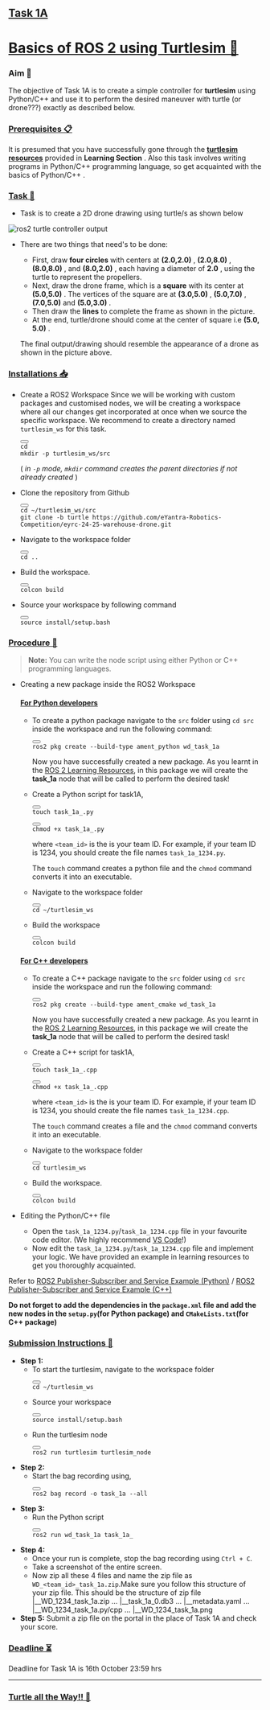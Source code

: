 ## [Task 1A](https://portal.e-yantra.org/themeBook/wd/Task_1/task_1a.html#task-1a)

# [Basics of ROS 2 using Turtlesim 🐇](https://portal.e-yantra.org/themeBook/wd/Task_1/task_1a.html#basics-of-ros-2-using-turtlesim-)

### Aim 🎯

The objective of Task 1A is to create a simple controller for **turtlesim** using Python/C++ and use it to perform the desired maneuver with turtle (or drone???) exactly as described below.

### [Prerequisites 📋](https://portal.e-yantra.org/themeBook/wd/Task_1/task_1a.html#prerequisites-)

It is presumed that you have successfully gone through the [**turtlesim resources**](https://portal.e-yantra.org/themeBook/wd/Learnings/ROS/turtlesim_tutorials.html) provided in  **Learning Section** . Also this task involves writing programs in Python/C++ programming language, so get acquainted with the basics of Python/C++ .

### [Task 📝](https://portal.e-yantra.org/themeBook/wd/Task_1/task_1a.html#task-)

* Task is to create a 2D drone drawing using turtle/s as shown below

![ros2 turtle controller output](https://portal.e-yantra.org/themeBook/wd/Task_1/images/task1A_Final.png)

* There are two things that need's to be done:

  * First, draw **four circles** with centers at  **(2.0,2.0)** ,  **(2.0,8.0)** ,  **(8.0,8.0)** , and  **(8.0,2.0)** , each having a diameter of  **2.0** , using the turtle to represent the propellers.
  * Next, draw the drone frame, which is a **square** with its center at  **(5.0,5.0)** . The vertices of the square are at  **(3.0,5.0)** ,  **(5.0,7.0)** , **(7.0,5.0)** and  **(5.0,3.0)** .
  * Then draw the **lines** to complete the frame as shown in the picture.
  * At the end, turtle/drone should come at the center of square i.e  **(5.0, 5.0)** .

  The final output/drawing should resemble the appearance of a drone as shown in the picture above.

### [Installations 📥](https://portal.e-yantra.org/themeBook/wd/Task_1/task_1a.html#installations-)

* Create a ROS2 Workspace
  Since we will be working with custom packages and customised nodes, we will be creating a workspace where all our changes get incorporated at once when we source the specific workspace. We recommend to create a directory named `turtlesim_ws` for this task.

  <pre><div class="buttons"><button class="fa fa-copy clip-button" title="Copy to clipboard" aria-label="Copy to clipboard"><i class="tooltiptext"></i></button></div><code class="hljs">cd
  mkdir -p turtlesim_ws/src 
  </code></pre>

  ( *in `-p` mode, `mkdir` command creates the parent directories if not already created* )
* Clone the repository from Github

  <pre><div class="buttons"><button class="fa fa-copy clip-button" title="Copy to clipboard" aria-label="Copy to clipboard"><i class="tooltiptext"></i></button></div><code class="hljs">cd ~/turtlesim_ws/src 
  git clone -b turtle https://github.com/eYantra-Robotics-Competition/eyrc-24-25-warehouse-drone.git 
  </code></pre>
* Navigate to the workspace folder

  <pre><div class="buttons"><button class="fa fa-copy clip-button" title="Copy to clipboard" aria-label="Copy to clipboard"><i class="tooltiptext"></i></button></div><code class="hljs">cd ..
  </code></pre>
* Build the workspace.

  <pre><div class="buttons"><button class="fa fa-copy clip-button" title="Copy to clipboard" aria-label="Copy to clipboard"><i class="tooltiptext"></i></button></div><code class="hljs">colcon build 
  </code></pre>
* Source your workspace by following command

  <pre><div class="buttons"><button class="fa fa-copy clip-button" title="Copy to clipboard" aria-label="Copy to clipboard"><i class="tooltiptext"></i></button></div><code class="hljs">source install/setup.bash
  </code></pre>

### [Procedure 📑](https://portal.e-yantra.org/themeBook/wd/Task_1/task_1a.html#procedure-)

> **Note:** You can write the node script using either Python or C++ programming languages.

* Creating a new package inside the ROS2 Workspace

  #### [For Python developers](https://portal.e-yantra.org/themeBook/wd/Task_1/task_1a.html#for-python-developers)


  * To create a python package navigate to the `src` folder using `cd src` inside the workspace and run the following command:

    <pre><div class="buttons"><button class="fa fa-copy clip-button" title="Copy to clipboard" aria-label="Copy to clipboard"><i class="tooltiptext"></i></button></div><code class="language-bash hljs">ros2 pkg create --build-type ament_python wd_task_1a
    </code></pre>

    Now you have successfully created a new package. As you learnt in the [ROS 2 Learning Resources](https://docs.ros.org/en/humble/Tutorials/Beginner-Client-Libraries/Creating-Your-First-ROS2-Package.html), in this package we will create the **task_1a** node that will be called to perform the desired task!
  * Create a Python script for task1A,

    <pre><div class="buttons"><button class="fa fa-copy clip-button" title="Copy to clipboard" aria-label="Copy to clipboard"><i class="tooltiptext"></i></button></div><code class="language-bash hljs">touch task_1a_<team_id>.py
    </code></pre>

    <pre><div class="buttons"><button class="fa fa-copy clip-button" title="Copy to clipboard" aria-label="Copy to clipboard"><i class="tooltiptext"></i></button></div><code class="language-bash hljs">chmod +x task_1a_<team_id>.py
    </code></pre>

    where `<team_id>` is the is your team ID. For example, if your team ID is 1234, you should create the file names `task_1a_1234.py`.

    The `touch` command creates a python file and the `chmod` command converts it into an executable.
  * Navigate to the workspace folder

    <pre><div class="buttons"><button class="fa fa-copy clip-button" title="Copy to clipboard" aria-label="Copy to clipboard"><i class="tooltiptext"></i></button></div><code class="hljs">cd ~/turtlesim_ws
    </code></pre>
  * Build the workspace

    <pre><div class="buttons"><button class="fa fa-copy clip-button" title="Copy to clipboard" aria-label="Copy to clipboard"><i class="tooltiptext"></i></button></div><code class="hljs">colcon build 
    </code></pre>

  #### [For C++ developers](https://portal.e-yantra.org/themeBook/wd/Task_1/task_1a.html#for-c-developers)

  * To create a C++ package navigate to the `src` folder using `cd src` inside the workspace and run the following command:

    <pre><div class="buttons"><button class="fa fa-copy clip-button" title="Copy to clipboard" aria-label="Copy to clipboard"><i class="tooltiptext"></i></button></div><code class="hljs">ros2 pkg create --build-type ament_cmake wd_task_1a
    </code></pre>

    Now you have successfully created a new package. As you learnt in the [ROS 2 Learning Resources](https://docs.ros.org/en/humble/Tutorials/Beginner-Client-Libraries/Creating-Your-First-ROS2-Package.html), in this package we will create the **task_1a** node that will be called to perform the desired task!
  * Create a C++ script for task1A,

    <pre><div class="buttons"><button class="fa fa-copy clip-button" title="Copy to clipboard" aria-label="Copy to clipboard"><i class="tooltiptext"></i></button></div><code class="hljs">touch task_1a_<team_id>.cpp
    </code></pre>

    <pre><div class="buttons"><button class="fa fa-copy clip-button" title="Copy to clipboard" aria-label="Copy to clipboard"><i class="tooltiptext"></i></button></div><code class="hljs">chmod +x task_1a_<team_id>.cpp
    </code></pre>

    where `<team_id>` is the is your team ID. For example, if your team ID is 1234, you should create the file names `task_1a_1234.cpp`.

    The `touch` command creates a file and the `chmod` command converts it into an executable.
  * Navigate to the workspace folder

    <pre><div class="buttons"><button class="fa fa-copy clip-button" title="Copy to clipboard" aria-label="Copy to clipboard"><i class="tooltiptext"></i></button></div><code class="hljs">cd turtlesim_ws
    </code></pre>
  * Build the workspace.

    <pre><div class="buttons"><button class="fa fa-copy clip-button" title="Copy to clipboard" aria-label="Copy to clipboard"><i class="tooltiptext"></i></button></div><code class="hljs">colcon build 
    </code></pre>
* Editing the Python/C++ file

  * Open the `task_1a_1234.py`/`task_1a_1234.cpp` file in your favourite code editor. (We highly recommend [VS Code](https://code.visualstudio.com/docs/setup/linux)!)
  * Now edit the `task_1a_1234.py`/`task_1a_1234.cpp` file and implement your logic. We have provided an example in learning resources to get you thoroughly acquainted.

Refer to [ROS2 Publisher-Subscriber and Service Example (Python)](https://docs.ros.org/en/humble/Tutorials/Beginner-Client-Libraries/Writing-A-Simple-Py-Publisher-And-Subscriber.html#writing-a-simple-publisher-and-subscriber-python) / [ROS2 Publisher-Subscriber and Service Example (C++)](https://docs.ros.org/en/humble/Tutorials/Beginner-Client-Libraries/Writing-A-Simple-Cpp-Publisher-And-Subscriber.html)

**Do not forget to add the dependencies in the `package.xml` file and add the new nodes in the `setup.py`(for Python package) and `CMakeLists.txt`(for C++ package)**

### [Submission Instructions 💯](https://portal.e-yantra.org/themeBook/wd/Task_1/task_1a.html#submission-instructions-)

* **Step 1:**
  * To start the turtlesim, navigate to the workspace folder
    <pre><div class="buttons"><button class="fa fa-copy clip-button" title="Copy to clipboard" aria-label="Copy to clipboard"><i class="tooltiptext"></i></button></div><code class="hljs">cd ~/turtlesim_ws
    </code></pre>
  * Source your workspace
    <pre><div class="buttons"><button class="fa fa-copy clip-button" title="Copy to clipboard" aria-label="Copy to clipboard"><i class="tooltiptext"></i></button></div><code class="hljs">source install/setup.bash
    </code></pre>
  * Run the turtlesim node
    <pre><div class="buttons"><button class="fa fa-copy clip-button" title="Copy to clipboard" aria-label="Copy to clipboard"><i class="tooltiptext"></i></button></div><code class="hljs">ros2 run turtlesim turtlesim_node
    </code></pre>
* **Step 2:**
  * Start the bag recording using,
    <pre><div class="buttons"><button class="fa fa-copy clip-button" title="Copy to clipboard" aria-label="Copy to clipboard"><i class="tooltiptext"></i></button></div><code class="hljs">ros2 bag record -o task_1a --all 
    </code></pre>
* **Step 3:**
  * Run the Python script
    <pre><div class="buttons"><button class="fa fa-copy clip-button" title="Copy to clipboard" aria-label="Copy to clipboard"><i class="tooltiptext"></i></button></div><code class="hljs">ros2 run wd_task_1a task_1a_<team_id>
    </code></pre>
* **Step 4:**
  * Once your run is complete, stop the bag recording using `Ctrl + C`.
  * Take a screenshot of the entire screen.
  * Now zip all these 4 files and name the zip file as `WD_<team_id>_task_1a.zip`.Make sure you follow this structure of your zip file.
    This should be the structure of zip file
    |__WD_1234_task_1a.zip
    … |__task_1a_0.db3
    … |__metadata.yaml
    … |__WD_1234_task_1a.py/cpp
    … |__WD_1234_task_1a.png
* **Step 5:** Submit a zip file on the portal in the place of Task 1A and check your score.

### [Deadline ⏳](https://portal.e-yantra.org/themeBook/wd/Task_1/task_1a.html#deadline-)

Deadline for Task 1A is 16th October 23:59 hrs

---

### [Turtle all the Way!! 🐢](https://portal.e-yantra.org/themeBook/wd/Task_1/task_1a.html#turtle-all-the-way-)
